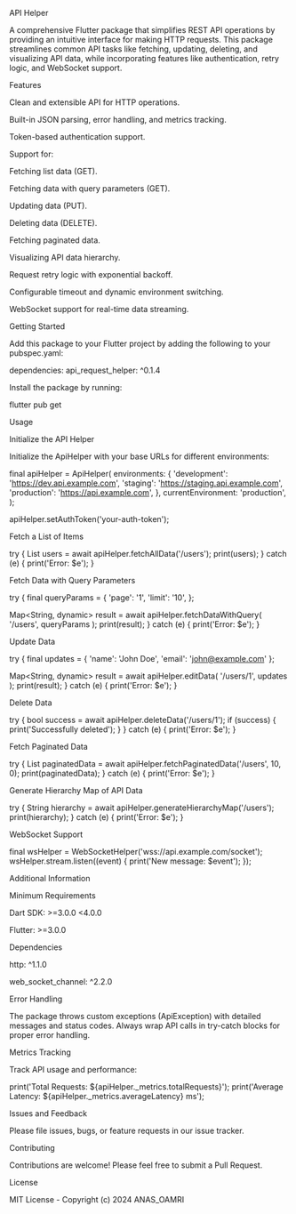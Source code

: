 API Helper

A comprehensive Flutter package that simplifies REST API operations by providing an intuitive interface for making HTTP requests. This package streamlines common API tasks like fetching, updating, deleting, and visualizing API data, while incorporating features like authentication, retry logic, and WebSocket support.

Features

Clean and extensible API for HTTP operations.

Built-in JSON parsing, error handling, and metrics tracking.

Token-based authentication support.

Support for:

Fetching list data (GET).

Fetching data with query parameters (GET).

Updating data (PUT).

Deleting data (DELETE).

Fetching paginated data.

Visualizing API data hierarchy.

Request retry logic with exponential backoff.

Configurable timeout and dynamic environment switching.

WebSocket support for real-time data streaming.

Getting Started

Add this package to your Flutter project by adding the following to your pubspec.yaml:

dependencies:
  api_request_helper: ^0.1.4

Install the package by running:

flutter pub get

Usage

Initialize the API Helper

Initialize the ApiHelper with your base URLs for different environments:

final apiHelper = ApiHelper(
  environments: {
    'development': 'https://dev.api.example.com',
    'staging': 'https://staging.api.example.com',
    'production': 'https://api.example.com',
  },
  currentEnvironment: 'production',
);

apiHelper.setAuthToken('your-auth-token');

Fetch a List of Items

try {
  List<dynamic> users = await apiHelper.fetchAllData('/users');
  print(users);
} catch (e) {
  print('Error: $e');
}

Fetch Data with Query Parameters

try {
  final queryParams = {
    'page': '1',
    'limit': '10',
  };

  Map<String, dynamic> result = await apiHelper.fetchDataWithQuery(
    '/users',
    queryParams
  );
  print(result);
} catch (e) {
  print('Error: $e');
}

Update Data

try {
  final updates = {
    'name': 'John Doe',
    'email': 'john@example.com'
  };

  Map<String, dynamic> result = await apiHelper.editData(
    '/users/1',
    updates
  );
  print(result);
} catch (e) {
  print('Error: $e');
}

Delete Data

try {
  bool success = await apiHelper.deleteData('/users/1');
  if (success) {
    print('Successfully deleted');
  }
} catch (e) {
  print('Error: $e');
}

Fetch Paginated Data

try {
  List<dynamic> paginatedData = await apiHelper.fetchPaginatedData('/users', 10, 0);
  print(paginatedData);
} catch (e) {
  print('Error: $e');
}

Generate Hierarchy Map of API Data

try {
  String hierarchy = await apiHelper.generateHierarchyMap('/users');
  print(hierarchy);
} catch (e) {
  print('Error: $e');
}

WebSocket Support

final wsHelper = WebSocketHelper('wss://api.example.com/socket');
wsHelper.stream.listen((event) {
  print('New message: $event');
});

Additional Information

Minimum Requirements

Dart SDK: >=3.0.0 <4.0.0

Flutter: >=3.0.0

Dependencies

http: ^1.1.0

web_socket_channel: ^2.2.0

Error Handling

The package throws custom exceptions (ApiException) with detailed messages and status codes. Always wrap API calls in try-catch blocks for proper error handling.

Metrics Tracking

Track API usage and performance:

print('Total Requests: ${apiHelper._metrics.totalRequests}');
print('Average Latency: ${apiHelper._metrics.averageLatency} ms');

Issues and Feedback

Please file issues, bugs, or feature requests in our issue tracker.

Contributing

Contributions are welcome! Please feel free to submit a Pull Request.

License

MIT License - Copyright (c) 2024 ANAS_OAMRI

